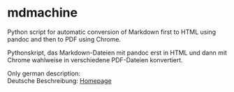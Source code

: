 # mdmachine
Python script for automatic conversion of Markdown first to HTML using pandoc and then to PDF using Chrome.

Pythonskript, das Markdown-Dateien mit pandoc erst in HTML und dann mit Chrome wahlweise in verschiedene PDF-Dateien konvertiert. 

Only german description:  
Deutsche Beschreibung: [Homepage](https://www.bienmueller.de/md/medien/mdmaschine/index.html)